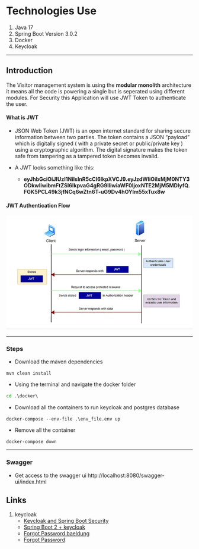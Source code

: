 # Technologies Use
1. Java 17
2. Spring Boot Version 3.0.2
3. Docker
4. Keycloak

---

## Introduction
The Visitor management system is using the **modular monolith** architecture it means all the code is powering a single but is seperated using different modules.
For Security this Application will use JWT Token to authenticate the user.

#### What is JWT
 - JSON Web Token (JWT) is an open internet standard for sharing secure information between two parties. 
The token contains a JSON “payload” which is digitally signed ( with a private secret or public/private key ) using a cryptographic algorithm. 
The digital signature makes the token safe from tampering as a tampered token becomes invalid.

- A JWT looks something like this:
  - **eyJhbGciOiJIUzI1NiIsInR5cCI6IkpXVCJ9.eyJzdWIiOiIxMjM0NTY3ODkwIiwibmFtZSI6IkpvaG4gRG9lIiwiaWF0IjoxNTE2MjM5MDIyfQ.FGK5PCL49k3jfNCq6wZtn6T-uG9Dv4hOYIm55xTux8w**

#### JWT Authentication Flow
![img.png](img.png)

---

### Steps
- Download the maven dependencies
```maven
mvn clean install
```
- Using the terminal and navigate the docker folder
```cmd
cd .\docker\
```
- Download all the containers to run keycloak and postgres database
```docker
docker-compose --env-file .\env_file.env up
```
- Remove all the container
```docker
docker-compose down
```

---

### Swagger
- Get access to the swagger ui
http://localhost:8080/swagger-ui/index.html

## Links
1. keycloak
    - [Keycloak and Spring Boot Security](https://medium.com/@max.mayr/keycloak-and-spring-boot-security-b069306b0fb0)
    - [Spring Boot 2 + keycloak](https://www.baeldung.com/spring-boot-keycloak)
    - [Forgot Password baeldung](https://www.baeldung.com/spring-security-registration-i-forgot-my-password)
    - [Forgot Password](https://systemweakness.com/setting-up-keycloak-and-securing-spring-boot-rest-apis-1765a85f5ac4)